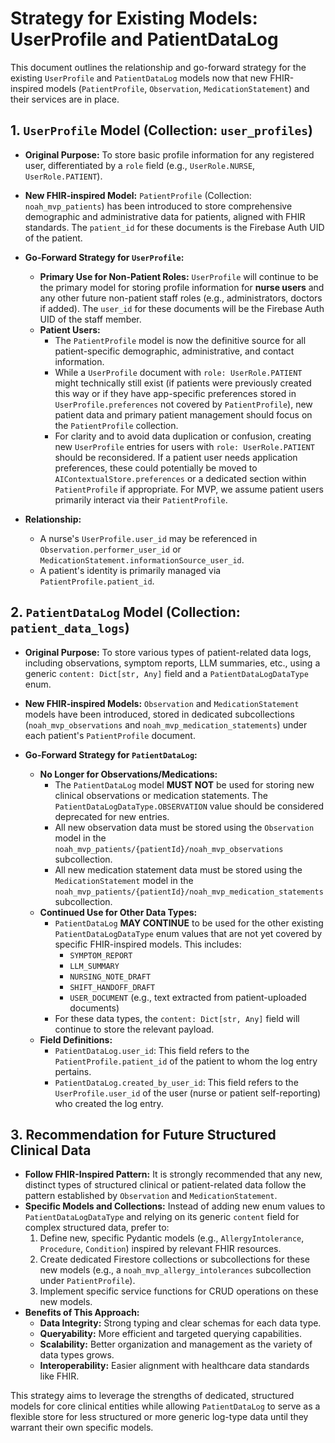 # Strategy for Existing Models: UserProfile and PatientDataLog

This document outlines the relationship and go-forward strategy for the existing `UserProfile` and `PatientDataLog` models now that new FHIR-inspired models (`PatientProfile`, `Observation`, `MedicationStatement`) and their services are in place.

## 1. `UserProfile` Model (Collection: `user_profiles`)

*   **Original Purpose:** To store basic profile information for any registered user, differentiated by a `role` field (e.g., `UserRole.NURSE`, `UserRole.PATIENT`).

*   **New FHIR-inspired Model:** `PatientProfile` (Collection: `noah_mvp_patients`) has been introduced to store comprehensive demographic and administrative data for patients, aligned with FHIR standards. The `patient_id` for these documents is the Firebase Auth UID of the patient.

*   **Go-Forward Strategy for `UserProfile`:**
    *   **Primary Use for Non-Patient Roles:** `UserProfile` will continue to be the primary model for storing profile information for **nurse users** and any other future non-patient staff roles (e.g., administrators, doctors if added). The `user_id` for these documents will be the Firebase Auth UID of the staff member.
    *   **Patient Users:**
        *   The `PatientProfile` model is now the definitive source for all patient-specific demographic, administrative, and contact information.
        *   While a `UserProfile` document with `role: UserRole.PATIENT` might technically still exist (if patients were previously created this way or if they have app-specific preferences stored in `UserProfile.preferences` not covered by `PatientProfile`), new patient data and primary patient management should focus on the `PatientProfile` collection.
        *   For clarity and to avoid data duplication or confusion, creating new `UserProfile` entries for users with `role: UserRole.PATIENT` should be reconsidered. If a patient user needs application preferences, these could potentially be moved to `AIContextualStore.preferences` or a dedicated section within `PatientProfile` if appropriate. For MVP, we assume patient users primarily interact via their `PatientProfile`.

*   **Relationship:**
    *   A nurse's `UserProfile.user_id` may be referenced in `Observation.performer_user_id` or `MedicationStatement.informationSource_user_id`.
    *   A patient's identity is primarily managed via `PatientProfile.patient_id`.

## 2. `PatientDataLog` Model (Collection: `patient_data_logs`)

*   **Original Purpose:** To store various types of patient-related data logs, including observations, symptom reports, LLM summaries, etc., using a generic `content: Dict[str, Any]` field and a `PatientDataLogDataType` enum.

*   **New FHIR-inspired Models:** `Observation` and `MedicationStatement` models have been introduced, stored in dedicated subcollections (`noah_mvp_observations` and `noah_mvp_medication_statements`) under each patient's `PatientProfile` document.

*   **Go-Forward Strategy for `PatientDataLog`:**
    *   **No Longer for Observations/Medications:**
        *   The `PatientDataLog` model **MUST NOT** be used for storing new clinical observations or medication statements. The `PatientDataLogDataType.OBSERVATION` value should be considered deprecated for new entries.
        *   All new observation data must be stored using the `Observation` model in the `noah_mvp_patients/{patientId}/noah_mvp_observations` subcollection.
        *   All new medication statement data must be stored using the `MedicationStatement` model in the `noah_mvp_patients/{patientId}/noah_mvp_medication_statements` subcollection.
    *   **Continued Use for Other Data Types:**
        *   `PatientDataLog` **MAY CONTINUE** to be used for the other existing `PatientDataLogDataType` enum values that are not yet covered by specific FHIR-inspired models. This includes:
            *   `SYMPTOM_REPORT`
            *   `LLM_SUMMARY`
            *   `NURSING_NOTE_DRAFT`
            *   `SHIFT_HANDOFF_DRAFT`
            *   `USER_DOCUMENT` (e.g., text extracted from patient-uploaded documents)
        *   For these data types, the `content: Dict[str, Any]` field will continue to store the relevant payload.
    *   **Field Definitions:**
        *   `PatientDataLog.user_id`: This field refers to the `PatientProfile.patient_id` of the patient to whom the log entry pertains.
        *   `PatientDataLog.created_by_user_id`: This field refers to the `UserProfile.user_id` of the user (nurse or patient self-reporting) who created the log entry.

## 3. Recommendation for Future Structured Clinical Data

*   **Follow FHIR-Inspired Pattern:** It is strongly recommended that any new, distinct types of structured clinical or patient-related data follow the pattern established by `Observation` and `MedicationStatement`.
*   **Specific Models and Collections:** Instead of adding new enum values to `PatientDataLogDataType` and relying on its generic `content` field for complex structured data, prefer to:
    1.  Define new, specific Pydantic models (e.g., `AllergyIntolerance`, `Procedure`, `Condition`) inspired by relevant FHIR resources.
    2.  Create dedicated Firestore collections or subcollections for these new models (e.g., a `noah_mvp_allergy_intolerances` subcollection under `PatientProfile`).
    3.  Implement specific service functions for CRUD operations on these new models.
*   **Benefits of This Approach:**
    *   **Data Integrity:** Strong typing and clear schemas for each data type.
    *   **Queryability:** More efficient and targeted querying capabilities.
    *   **Scalability:** Better organization and management as the variety of data types grows.
    *   **Interoperability:** Easier alignment with healthcare data standards like FHIR.

This strategy aims to leverage the strengths of dedicated, structured models for core clinical entities while allowing `PatientDataLog` to serve as a flexible store for less structured or more generic log-type data until they warrant their own specific models.
